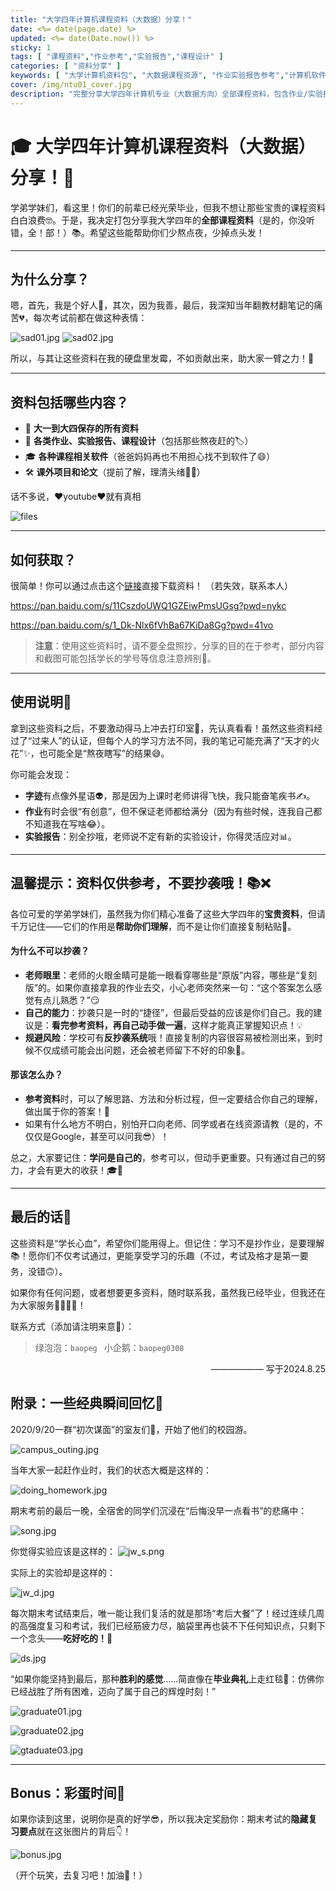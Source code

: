 ```yaml
---
title: "大学四年计算机课程资料（大数据）分享！"
date: <%= date(page.date) %>
updated: <%= date(Date.now()) %> 
sticky: 1
tags: [ "课程资料","作业参考","实验报告","课程设计" ]
categories: [ "资料分享" ]
keywords: [ "大学计算机资料包", "大数据课程资源", "作业实验报告参考","计算机软件合集","课程设计模板" ]
cover: /img/ntu01_cover.jpg
description: "完整分享大学四年计算机专业（大数据方向）全部课程资料，包含作业/实验报告/课程设计/软件合集/课外项目等资源，提供百度云盘下载链接"
---
```


# 🎓 大学四年计算机课程资料（大数据）分享！🎉

学弟学妹们，看这里！你们的前辈已经光荣毕业，但我不想让那些宝贵的课程资料白白浪费🤓。于是，我决定打包分享我大学四年的**全部课程资料**（是的，你没听错，全！部！）📚。希望这些能帮助你们少熬点夜，少掉点头发！

---

## 为什么分享？
嗯，首先，我是个好人🤣，其次，因为我善，最后，我深知当年翻教材翻笔记的痛苦💔，每次考试前都在做这种表情：

![sad01.jpg](sad01.jpg) ![sad02.jpg](sad02.jpg)

所以，与其让这些资料在我的硬盘里发霉，不如贡献出来，助大家一臂之力！💪

---

## 资料包括哪些内容？
- 📘 **大一到大四保存的所有资料**
- 📐 **各类作业、实验报告、课程设计**（包括那些熬夜赶的🏷）
- 🎓 **各种课程相关软件**（爸爸妈妈再也不用担心找不到软件了😄）
- 🛠 **课外项目和论文**（提前了解，理清头绪👨‍🏫）

话不多说，❤️youtube❤️就有真相

![files](files.png)

---

## 如何获取？
很简单！你可以通过点击这个[链接](https://pan.baidu.com/s/11CszdoUWQ1GZEiwPmsUGsg?pwd=nykc )直接下载资料！ （若失效，联系本人）

https://pan.baidu.com/s/11CszdoUWQ1GZEiwPmsUGsg?pwd=nykc

https://pan.baidu.com/s/1_Dk-Nlx6fVhBa67KiDa8Gg?pwd=41vo  

> **注意**：使用这些资料时，请不要全盘照抄，分享的目的在于参考，部分内容和截图可能包括学长的学号等信息注意辨别👀。

---

## 使用说明📑
拿到这些资料之后，不要激动得马上冲去打印室📠，先认真看看！虽然这些资料经过了“过来人”的认证，但每个人的学习方法不同，我的笔记可能充满了“天才的火花”✨，也可能全是“熬夜瞎写”的结果😅。

你可能会发现：
- **字迹**有点像外星语👽，那是因为上课时老师讲得飞快，我只能奋笔疾书✍️。
- **作业**有时会很“有创意”，但不保证老师都给满分（因为有些时候，连我自己都不知道我在写啥😂）。
- **实验报告**：别全抄哦，老师说不定有新的实验设计，你得灵活应对📊。

---

## 温馨提示：资料仅供参考，不要抄袭哦！📚❌

各位可爱的学弟学妹们，虽然我为你们精心准备了这些大学四年的**宝贵资料**，但请千万记住——它们的作用是**帮助你们理解**，而不是让你们直接复制粘贴📄。

#### 为什么不可以抄袭？
- **老师眼里**：老师的火眼金睛可是能一眼看穿哪些是“原版”内容，哪些是“复刻版”的。如果你直接拿我的作业去交，小心老师突然来一句：“这个答案怎么感觉有点儿熟悉？”😏
- **自己的能力**：抄袭只是一时的“捷径”，但最后受益的应该是你们自己。我的建议是：**看完参考资料，再自己动手做一遍**，这样才能真正掌握知识点！💡
- **规避风险**：学校可有**反抄袭系统**哦！直接复制的内容很容易被检测出来，到时候不仅成绩可能会出问题，还会被老师留下不好的印象🤔。

#### 那该怎么办？
- **参考资料**时，可以了解思路、方法和分析过程，但一定要结合你自己的理解，做出属于你的答案！💪
- 如果有什么地方不明白，别怕开口向老师、同学或者在线资源请教（是的，不仅仅是Google，甚至可以问我😎）！

总之，大家要记住：**学问是自己的**，参考可以，但动手更重要。只有通过自己的努力，才会有更大的收获！🎓🚀

---

## 最后的话👋

这些资料是“学长心血”，希望你们能用得上。但记住：学习不是抄作业，是要理解📚！愿你们不仅考试通过，更能享受学习的乐趣（不过，考试及格才是第一要务，没错🙃）。

如果你有任何问题，或者想要更多资料，随时联系我，虽然我已经毕业，但我还在为大家服务👨‍🏫👩‍🏫！

联系方式（添加请注明来意🐶）：
> 绿泡泡：`baopeg `
> 小企鹅：`baopeg0308`

<div style="text-align: right;">—————— 写于2024.8.25</div>

## 附录：一些经典瞬间回忆🔮

2020/9/20一群“初次谋面”的室友们🤝，开始了他们的校园游。

![campus_outing.jpg](campus_outing.jpg)

当年大家一起赶作业时，我们的状态大概是这样的：

![doing_homework.jpg](doing_homework.jpg)

期末考前的最后一晚，全宿舍的同学们沉浸在“后悔没早一点看书”的悲痛中：

![song.jpg](song.jpg)

你觉得实验应该是这样的：
![jw_s.png](jw_s.png)

实际上的实验却是这样的：

![jw_d.jpg](jw_d.jpg)

每次期末考试结束后，唯一能让我们复活的就是那场“考后大餐”了！经过连续几周的高强度复习和考试，我们已经筋疲力尽，脑袋里再也装不下任何知识点，只剩下一个念头——**吃好吃的！**🍜

![ds.jpg](ds.jpg)

“如果你能坚持到最后，那种**胜利的感觉**……简直像在**毕业典礼**上走红毯🎉：仿佛你已经战胜了所有困难，迈向了属于自己的辉煌时刻！”

![graduate01.jpg](graduate01.jpg)

![graduate02.jpg](graduate02.jpg)

![gtaduate03.jpg](gtaduate03.jpg)

---

## Bonus：彩蛋时间🥳

如果你读到这里，说明你是真的好学😎，所以我决定奖励你：期末考试的**隐藏复习要点**就在这张图片的背后👇！

![bonus.jpg](bonus.jpg)

（开个玩笑，去复习吧！加油💪！）